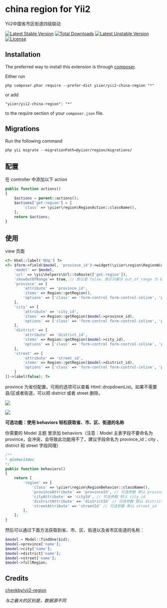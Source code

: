 china region for Yii2
=====================
Yii2中国省市区街道四级联动

[![Latest Stable Version](https://poser.pugx.org/yiier/yii2-china-region/v/stable)](https://packagist.org/packages/yiier/yii2-china-region) 
[![Total Downloads](https://poser.pugx.org/yiier/yii2-china-region/downloads)](https://packagist.org/packages/yiier/yii2-china-region) 
[![Latest Unstable Version](https://poser.pugx.org/yiier/yii2-china-region/v/unstable)](https://packagist.org/packages/yiier/yii2-china-region) 
[![License](https://poser.pugx.org/yiier/yii2-china-region/license)](https://packagist.org/packages/yiier/yii2-china-region)


Installation
------------

The preferred way to install this extension is through [composer](http://getcomposer.org/download/).

Either run

```
php composer.phar require --prefer-dist yiier/yii2-china-region "*"
```

or add

```
"yiier/yii2-china-region": "*"
```

to the require section of your `composer.json` file.

Migrations
------------

Run the following command

```
php yii migrate --migrationPath=@yiier/region/migrations/
```

配置
-------

在 controller 中添加以下 action

```php
public function actions()
{
    $actions = parent::actions();
    $actions['get-region'] = [
        'class' => \yiier\region\RegionAction::className(),
    ];
    return $actions;
}
```

使用
-------

view 页面

```php
<?= Html::label('地址') ?>
<?= $form->field($model, 'province_id')->widget(\yiier\region\RegionWidget::className(), [
    'model' => $model,
    'url' => \yii\helpers\Url::toRoute(['get-region']),
    'showOutOfRange'=> true, // 默认是 false，表示只展示 out_of_range 为 0 的数据， true 表示展示所有数据
    'province' => [
        'attribute' => 'province_id',
        'items' => Region::getRegion(),
        'options' => ['class' => 'form-control form-control-inline', 'prompt' => '选择省份']
    ],
    'city' => [
        'attribute' => 'city_id',
        'items' => Region::getRegion($model->province_id),
        'options' => ['class' => 'form-control form-control-inline', 'prompt' => '选择城市']
    ],
    'district' => [
        'attribute' => 'district_id',
        'items' => Region::getRegion($model->city_id),
        'options' => ['class' => 'form-control form-control-inline', 'prompt' => '选择县/区']
    ],
    'street' => [
        'attribute' => 'street_id',
        'items' => Region::getRegion($model->district_id),
        'options' => ['class' => 'form-control form-control-inline', 'prompt' => '选择街道']
    ]
])->label(false); ?>
```
province 为省份配置，可用的选项可以查看 Html::dropdownList。如果不需要县/区或者街道，可以把 district 或者 street 删除。

![](https://ws1.sinaimg.cn/large/4cc5f9b3gy1fs2yot6wkzj20d702kmwz.jpg)

![](https://ws1.sinaimg.cn/large/4cc5f9b3gy1fs3yom59a6j20h602ijr8.jpg)

**可选功能：使用 behaviors 轻松获取省、市、区、街道的名称**

你需要的 Model 主题 里添加 behaviors（注意：Model 主表字段不要命名为 province，会冲突，会导致此功能用不了，建议字段命名为 province_id；city 、district 和 street 字段同理）

```php
/**
* @inheritdoc
*/
public function behaviors()
{
    return [
        'region' => [
            'class' => \yiier\region\RegionBehavior::className(),
            'provinceAttribute' => 'provinceId', // 可选参数 默认 province_id
            'cityAttribute' => 'cityId', // 可选参数 默认 city_id
            'districtAttribute' => 'districtId' // 可选参数 默认 district_id
            'streetAttribute' => 'streetId' // 可选参数 默认 street_id
        ],
    ];
}
```

然后可以通过下面方法获取到省、市、区、街道以及省市区街道的名称：

```php
$model = Model::findOne($id);
$model->province['name'];
$model->city['name'];
$model->district['name'];
$model->street['name'];
$model->fullRegion;
```

Credits
--------

[chenkby/yii2-region](https://github.com/chenkby/yii2-region)

_与之最大的区别是，数据源不同_